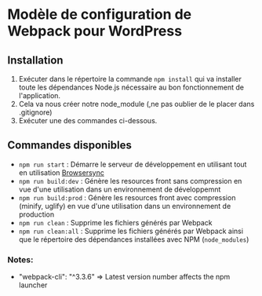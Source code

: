 # Modèle de configuration de Webpack pour WordPress

## Installation

1. Exécuter dans le répertoire la commande `npm install` qui va installer toute les dépendances Node.js nécessaire au bon fonctionnement de l'application.
2. Cela va nous créer notre node_module (,ne pas oublier de le placer dans .gitignore)
3. Exécuter une des commandes ci-dessous.

## Commandes disponibles

- `npm run start` : Démarre le serveur de développement en utilisant tout en utilisation [Browsersync](https://www.browsersync.io/)
- `npm run build:dev` : Génère les resources front sans compression en vue d'une utilisation dans un environnement de développemnt
- `npm run build:prod` : Génère les resources front avec compression (minify, uglify) en vue d'une utilisation dans un environnement de production
- `npm run clean` : Supprime les fichiers générés par Webpack
- `npm run clean:all` : Supprime les fichiers générés par Webpack ainsi que le répertoire des dépendances installées avec NPM (`node_modules`)


### Notes: 
- "webpack-cli": "^3.3.6" => Latest version number affects the npm launcher